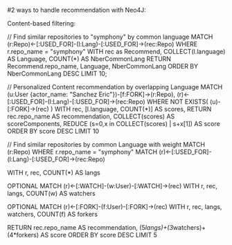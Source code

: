 #2 ways to handle recommendation with Neo4J:
 
 Content-based filtering:
 
 // Find similar repositories to "symphony" by common language 
MATCH (r:Repo)<-[:USED_FOR]-(l:Lang)-[:USED_FOR]->(rec:Repo)
WHERE r.repo_name = "symphony"
WITH rec as Recommend, COLLECT(l.language) AS Language, COUNT(*) AS NberCommonLang
RETURN Recommend.repo_name, Language, NberCommonLang
ORDER BY NberCommonLang DESC LIMIT 10;


// Personalized Content recommendation by overlapping Language
MATCH (u:User {actor_name: "Sanchez Eric"})-[f:FORK]->(r:Repo),
  (r)<-[:USED_FOR]-(l:Lang)-[:USED_FOR]->(rec:Repo)
WHERE NOT EXISTS( (u)-[:FORK]->(rec) )
WITH rec, [l.language, COUNT(*)] AS scores, 
RETURN rec.repo_name AS recommendation, COLLECT(scores) AS scoreComponents,
REDUCE (s=0,x in COLLECT(scores) | s+x[1]) AS score
ORDER BY score DESC LIMIT 10


// Find similar repositories by common Language with weight
MATCH (r:Repo) WHERE r.repo_name = "symphony"
MATCH (r)<-[:USED_FOR]-(l:Lang)-[:USED_FOR]->(rec:Repo)

WITH r, rec, COUNT(*) AS langs

OPTIONAL MATCH (r)<-[:WATCH]-(w:User)-[:WATCH]->(rec)
WITH r, rec, langs, COUNT(w) AS watchers

OPTIONAL MATCH (r)<-[:FORK]-(f:User)-[:FORK]->(rec)
WITH r, rec, langs, watchers, COUNT(f) AS forkers

RETURN rec.repo_name AS recommendation, (5*langs)+(3*watchers)+(4*forkers) AS score ORDER BY score DESC LIMIT 5
